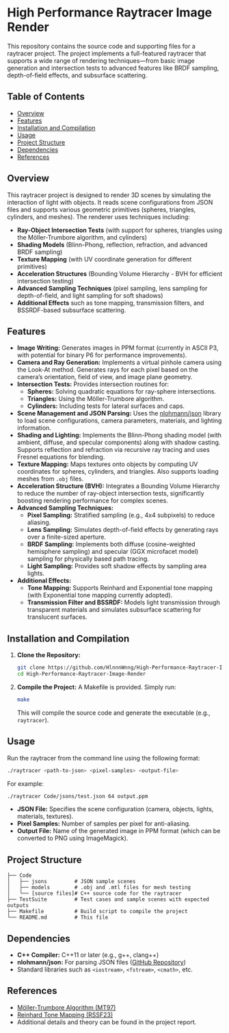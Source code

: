 # High Performance Raytracer Image Render

This repository contains the source code and supporting files for a raytracer project. The project implements a full-featured raytracer that supports a wide range of rendering techniques—from basic image generation and intersection tests to advanced features like BRDF sampling, depth-of-field effects, and subsurface scattering.

## Table of Contents
- [Overview](#overview)
- [Features](#features)
- [Installation and Compilation](#installation-and-compilation)
- [Usage](#usage)
- [Project Structure](#project-structure)
- [Dependencies](#dependencies)
- [References](#references)

## Overview
This raytracer project is designed to render 3D scenes by simulating the interaction of light with objects. It reads scene configurations from JSON files and supports various geometric primitives (spheres, triangles, cylinders, and meshes). The renderer uses techniques including:
- **Ray-Object Intersection Tests** (with support for spheres, triangles using the Möller-Trumbore algorithm, and cylinders)
- **Shading Models** (Blinn-Phong, reflection, refraction, and advanced BRDF sampling)
- **Texture Mapping** (with UV coordinate generation for different primitives)
- **Acceleration Structures** (Bounding Volume Hierarchy - BVH for efficient intersection testing)
- **Advanced Sampling Techniques** (pixel sampling, lens sampling for depth-of-field, and light sampling for soft shadows)
- **Additional Effects** such as tone mapping, transmission filters, and BSSRDF-based subsurface scattering.

## Features
- **Image Writing:** Generates images in PPM format (currently in ASCII P3, with potential for binary P6 for performance improvements).
- **Camera and Ray Generation:** Implements a virtual pinhole camera using the Look-At method. Generates rays for each pixel based on the camera’s orientation, field of view, and image plane geometry.
- **Intersection Tests:** Provides intersection routines for:
  - **Spheres:** Solving quadratic equations for ray-sphere intersections.
  - **Triangles:** Using the Möller-Trumbore algorithm.
  - **Cylinders:** Including tests for lateral surfaces and caps.
- **Scene Management and JSON Parsing:** Uses the [nlohmann/json](https://github.com/nlohmann/json) library to load scene configurations, camera parameters, materials, and lighting information.
- **Shading and Lighting:** Implements the Blinn-Phong shading model (with ambient, diffuse, and specular components) along with shadow casting. Supports reflection and refraction via recursive ray tracing and uses Fresnel equations for blending.
- **Texture Mapping:** Maps textures onto objects by computing UV coordinates for spheres, cylinders, and triangles. Also supports loading meshes from `.obj` files.
- **Acceleration Structure (BVH):** Integrates a Bounding Volume Hierarchy to reduce the number of ray-object intersection tests, significantly boosting rendering performance for complex scenes.
- **Advanced Sampling Techniques:**
  - **Pixel Sampling:** Stratified sampling (e.g., 4x4 subpixels) to reduce aliasing.
  - **Lens Sampling:** Simulates depth-of-field effects by generating rays over a finite-sized aperture.
  - **BRDF Sampling:** Implements both diffuse (cosine-weighted hemisphere sampling) and specular (GGX microfacet model) sampling for physically based path tracing.
  - **Light Sampling:** Provides soft shadow effects by sampling area lights.
- **Additional Effects:**
  - **Tone Mapping:** Supports Reinhard and Exponential tone mapping (with Exponential tone mapping currently adopted).
  - **Transmission Filter and BSSRDF:** Models light transmission through transparent materials and simulates subsurface scattering for translucent surfaces.

## Installation and Compilation
1. **Clone the Repository:**
   ```bash
   git clone https://github.com/HlnnnWnng/High-Performance-Raytracer-Image-Render.git
   cd High-Performance-Raytracer-Image-Render
   ```

2. **Compile the Project:** A Makefile is provided. Simply run:
   ```bash
   make
   ```
   This will compile the source code and generate the executable (e.g., `raytracer`).

## Usage
Run the raytracer from the command line using the following format:
```bash
./raytracer <path-to-json> <pixel-samples> <output-file>
```
For example:
```bash
./raytracer Code/jsons/test.json 64 output.ppm
```
- **JSON File:** Specifies the scene configuration (camera, objects, lights, materials, textures).
- **Pixel Samples:** Number of samples per pixel for anti-aliasing.
- **Output File:** Name of the generated image in PPM format (which can be converted to PNG using ImageMagick).

## Project Structure
```
├── Code
│   ├── jsons         # JSON sample scenes
│   ├── models        # .obj and .mtl files for mesh testing
│   └── [source files]# C++ source code for the raytracer
├── TestSuite         # Test cases and sample scenes with expected outputs
├── Makefile          # Build script to compile the project
└── README.md         # This file
```

## Dependencies
- **C++ Compiler:** C++11 or later (e.g., g++, clang++)
- **nlohmann/json:** For parsing JSON files ([GitHub Repository](https://github.com/nlohmann/json))
- Standard libraries such as `<iostream>`, `<fstream>`, `<cmath>`, etc.

## References
- [Möller-Trumbore Algorithm (MT97)](https://www.graphics.cornell.edu/pubs/1997/MT97.pdf)
- [Reinhard Tone Mapping (RSSF23)](https://www.cs.cmu.edu/~ph/865/2012/readings/Reinhard2002HDR.pdf)
- Additional details and theory can be found in the project report.
```
